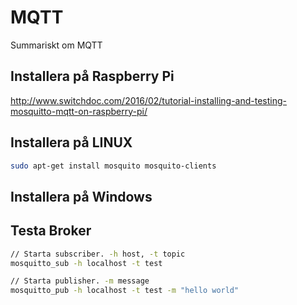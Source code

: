 # MQTT
Summariskt om MQTT

## Installera på Raspberry Pi
http://www.switchdoc.com/2016/02/tutorial-installing-and-testing-mosquitto-mqtt-on-raspberry-pi/

## Installera på LINUX
```bash
sudo apt-get install mosquito mosquito-clients
```

## Installera på Windows 


## Testa Broker
```bash
// Starta subscriber. -h host, -t topic
mosquitto_sub -h localhost -t test

// Starta publisher. -m message
mosquitto_pub -h localhost -t test -m "hello world"
```
